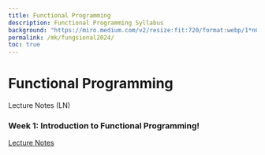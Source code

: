 ```yaml
---
title: Functional Programming
description: Functional Programming Syllabus
background: "https://miro.medium.com/v2/resize:fit:720/format:webp/1*nCX6bsSNUF_v2hFKgnaQIA.png"
permalink: /mk/fungsional2024/
toc: true
---
```

# Functional Programming

Lecture Notes (LN)

### Week 1: Introduction to Functional Programming!
[Lecture Notes](https://gusti-alfarisy.github.io/blog/2025/ln1-fp-introduction/)